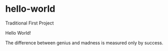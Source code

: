 # hello-world
Traditional First Project

Hello World!

The difference between genius and madness is measured only by success. 
